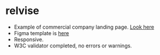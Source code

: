 # relvise

- Example of commercial company landing page. [Look here](https://kosh3n.github.io/relvise/)
- Figma template is [here](https://www.figma.com/community/file/912411543875357758/Relvise---Figma-Consulting-Web-Page-Template)
- Responsive.
- W3C validator completed, no errors or warnings.
